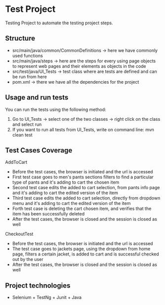 # Test Project

Testing Project to automate the testing project steps.

## Structure
- src/main/java/common/CommonDefinitions -> here we have commonly used functions
- src/main/java/steps -> here are the steps for every using page objects to represent web pages and their elements as objects in the code
- src/test/java/UI_Tests -> test class where are tests are defined and can be run from here
- pom.xml -> there we have all the dependencies for the project

## Usage and run tests
You can run the tests using the following method:
1. Go to UI_Tests -> select one of the two classes -> right click on the class and select run
2. If you want to run all tests from UI_Tests, write on command line: mvn clean test

## Test Cases Coverage
AddToCart
- Before the test cases, the browser is initiated and the url is accessed
- First test case goes to men's pants sections filters to find a particular type of pants and it's adding to cart the chosen item
- Second test case edits the added to cart selection, from pants info page and it's adding to cart the edited version of the item
- Third test case edits the added to cart selection, directly from dropdown menu and it's adding to cart the edited version of the item
- Forth test case is deleting the cart chosen item, and verifies that the item has been successfully deleted
- After the test cases, the browser is closed and the session is closed as well

CheckoutTest
- Before the test cases, the browser is initiated and the url is accessed
- The test case goes to jackets page, using the dropdown from home page, filters a certain jacket, is added to cart and is successful checked out by the user
- After the test cases, the browser is closed and the session is closed as well


## Project technologies
- Selenium + TestNg + Junit + Java
